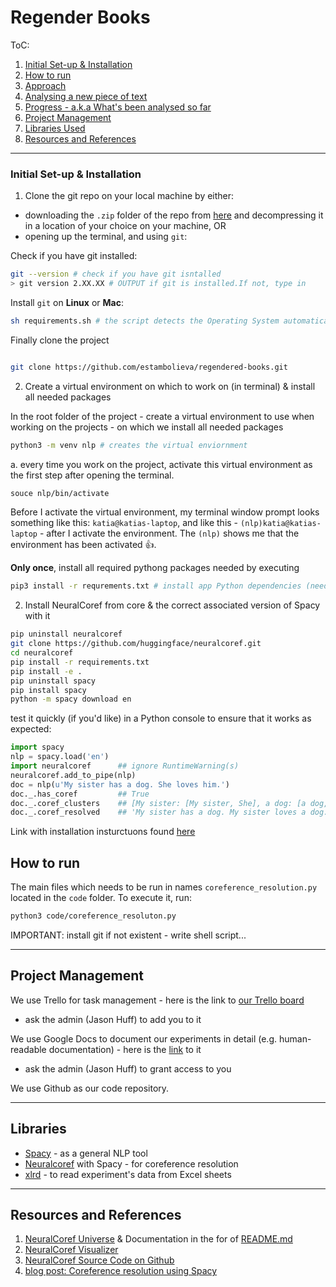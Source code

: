 # Regender Books

ToC:
1. [Initial Set-up & Installation](#initial-setup)
2. [How to run](#run)
3. [Approach](#approach)
3. [Analysing a new piece of text](#continuing-work)
4. [Progress - a.k.a What's been analysed so far](#progress)
5. [Project Management](#management)
4. [Libraries Used](#libraries)
5. [Resources and References](#resources-and-references)

---


### Initial Set-up & Installation <a name="initial-setup"></a>

1. Clone the git repo on your local machine by either:
- downloading the `.zip` folder of the repo from [here](https://github.com/estambolieva/regendered-books/archive/master.zip) and decompressing it in a location of your choice on your machine, OR
- opening up the terminal, and using `git`:


Check if you have git installed:

```sh
git --version # check if you have git isntalled
> git version 2.XX.XX # OUTPUT if git is installed.If not, type in
```

Install `git` on **Linux** or **Mac**:

```sh
sh requirements.sh # the script detects the Operating System automatically
```

Finally clone the project

```sh

git clone https://github.com/estambolieva/regendered-books.git
```


2. Create a virtual environment on which to work on (in terminal) & install all needed packages

In the root folder of the project - create a virtual environment to use when working on the projects - on which we install all needed packages

```sh
python3 -m venv nlp # creates the virtual enviornment
```

a. every time you work on the project, activate this virtual environment as the first step after opening the terminal. 

```sh
souce nlp/bin/activate
```

Before I activate the virtual environment, my terminal window prompt looks something like this: `katia@katias-laptop`, and like this - `(nlp)katia@katias-laptop` - after I activate the environment. The `(nlp)` shows me  that the environment has been activated :+1:.  

**Only once**, install all required pythong packages needed by executing

```sh
pip3 install -r requrements.txt # install app Python dependencies (needed packages)
```

2. Install NeuralCoref from core & the correct associated version of Spacy with it

```sh
pip uninstall neuralcoref
git clone https://github.com/huggingface/neuralcoref.git
cd neuralcoref
pip install -r requirements.txt
pip install -e .
pip uninstall spacy
pip install spacy
python -m spacy download en
```

test it quickly (if you'd like) in a Python console to ensure that it works as expected:

```py
import spacy
nlp = spacy.load('en')
import neuralcoref      ## ignore RuntimeWarning(s)
neuralcoref.add_to_pipe(nlp)
doc = nlp(u'My sister has a dog. She loves him.')
doc._.has_coref         ## True
doc._.coref_clusters    ## [My sister: [My sister, She], a dog: [a dog, him]]
doc._.coref_resolved    ## 'My sister has a dog. My sister loves a dog.'
```

Link with installation insturctuons found [here](https://github.com/huggingface/neuralcoref)


## How to run <a name="run"></a>

The main files which needs to be run in names `coreference_resolution.py` located in the `code` folder. To execute it, run:

```sh
python3 code/coreference_resoluton.py
```

IMPORTANT: install git if not existent - write shell script...

---

## Project Management <a name="management"></a>

We use Trello for task management - here is the link to [our Trello board](https://trello.com/b/WlGnaGox/regender-alpha)
- ask the admin (Jason Huff) to add you to it


We use Google Docs to document our experiments in detail (e.g. human-readable documentation) - here is the [link](https://drive.google.com/drive/u/0/folders/14XVle1QEer1k527lhCYV376f5qxTpUUY) to it
- ask the admin (Jason Huff) to grant access to you


We use Github as our code repository. 


---

## Libraries <a name="libraries"></a>

- [Spacy](https://spacy.io/) - as a general NLP tool
- [Neuralcoref](https://github.com/huggingface/neuralcoref) with Spacy - for coreference resolution
- [xlrd](https://pypi.org/project/xlrd/) - to read experiment's data from Excel sheets

---

## Resources and References <a name="resources-and-references"></a>

1. [NeuralCoref Universe](https://spacy.io/universe/project/neuralcoref) & Documentation in the for of [README.md](https://github.com/huggingface/neuralcoref)
2. [NeuralCoref Visualizer](https://spacy.io/universe/project/neuralcoref-vizualizer)
3. [NeuralCoref Source Code on Github](https://github.com/huggingface/neuralcoref)
4. [blog post: Coreference resolution using Spacy](https://www.rangakrish.com/index.php/2019/02/03/coreference-resolution-using-spacy/)